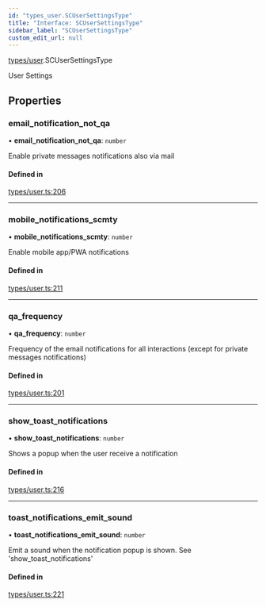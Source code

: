 ```yaml
---
id: "types_user.SCUserSettingsType"
title: "Interface: SCUserSettingsType"
sidebar_label: "SCUserSettingsType"
custom_edit_url: null
---
```


[types/user](../modules/types_user).SCUserSettingsType

User Settings

## Properties

### email\_notification\_not\_qa

• **email\_notification\_not\_qa**: `number`

Enable private messages notifications also via mail

#### Defined in

[types/user.ts:206](https://github.com/selfcommunity/community-ui/blob/487fa8c/packages/sc-core/src/types/user.ts#L206)

___

### mobile\_notifications\_scmty

• **mobile\_notifications\_scmty**: `number`

Enable mobile app/PWA notifications

#### Defined in

[types/user.ts:211](https://github.com/selfcommunity/community-ui/blob/487fa8c/packages/sc-core/src/types/user.ts#L211)

___

### qa\_frequency

• **qa\_frequency**: `number`

Frequency of the email notifications for all interactions (except for private messages notifications)

#### Defined in

[types/user.ts:201](https://github.com/selfcommunity/community-ui/blob/487fa8c/packages/sc-core/src/types/user.ts#L201)

___

### show\_toast\_notifications

• **show\_toast\_notifications**: `number`

Shows a popup when the user receive a notification

#### Defined in

[types/user.ts:216](https://github.com/selfcommunity/community-ui/blob/487fa8c/packages/sc-core/src/types/user.ts#L216)

___

### toast\_notifications\_emit\_sound

• **toast\_notifications\_emit\_sound**: `number`

Emit a sound when the notification popup is shown. See 'show_toast_notifications'

#### Defined in

[types/user.ts:221](https://github.com/selfcommunity/community-ui/blob/487fa8c/packages/sc-core/src/types/user.ts#L221)
